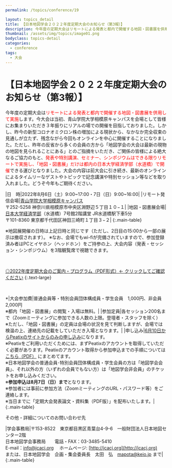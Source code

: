 ```yaml
---
permalink: /topics/conference/19

layout: topics_detail
title: 【日本地図学会２０２２年度定期大会のお知らせ（第3報）】
description: 今年度の定期大会はリモートによる発表と都内で開催する地図・図書展を併用して実施します。
thumbnail: /assets/img/topics/image01.png
bodyclass: topics-detail
categories:
  - conference
tags:
  - 大会
---
```


# 【日本地図学会２０２２年度定期大会のお知らせ（第3報）】
今年度の定期大会は<font color="#ff0000">リモートによる発表と都内で開催する地図・図書展を併用して実施</font>します。今大会は当初、青山学院大学相模原キャンパスを会場として皆様にお集まりいただき３年振りにリアルの場での開催を目指しておりました。しかし、昨今の新型コロナオミクロン株の増加による現状から、なかなか完全収束の見通しが立たず、残念ながら今回もオンラインを中心に開催することになりました。ただし、昨年の反省から多くの会員の方から「地図学会の大会は最新の現物の地図を見られることにある」とのご指摘をいただき、ご関係の皆様による絶大なるご協力のもと、<font color="#ff0000">発表や特別講演、セミナー、シンポジウムはできる限りリモートで実施し、「地図・図書展」だけは都内の日本大学経済学部（水道橋）で開催</font>できる運びとなりました。大会の内容は前大会に引き続き、最新のオンラインによるタイムリーなゲストやトピックで記念講演や特別セッション等などを取り入れました。どうぞ今年もご期待ください。

|日　時|2022年8月6日（土）9:00~17:00・7日（日）9:00~16:00|
|リモート発信会場|[青山学院大学相模原キャンパス](https://www.aoyama.ac.jp/outline/campus/access.html#anchor_02)<br>〒252-5258 神奈川県相模原市中央区淵野辺５丁目１０−１|
|地図・図書展会場|[日本大学経済学部](https://www.eco.nihon-u.ac.jp/access/)（水道橋）7号館2階講堂 JR水道橋駅下車5分<br>〒101-8360 東京都千代田区神田三崎町１丁目３−２|
{:.main-table}

※地図展開催の日時は上記日時と同じです（ただし、2日目の15:00から一部の展示は撤収されます）。
※なお、会場でもwi-fiが完備されていますので、参加登録済み者はPCとイヤホン（ヘッドホン）をご持参の上、大会内容（発表・セッション・シンポジウム）を3階観覧席で視聴できます。

<br>

[◎2022年度定期大会のご案内・プログラム（PDF形式）← クリックしてご確認ください](http://jcacj.org/file/program/program2022.pdf)
{:.text-large}

<br>

*|大会参加費|普通会員等・特別会員団体構成員・学生会員　1,000円、非会員　2,000円<br>※都内「地図・図書展」の閲覧・入場は無料。|
|参加定員|各セッション200名まで（Zoomミーティングに参加できる人数の上限。登壇者・スタッフを除く）<br>※ただし、「地図・図書展」の定員は会場の状況を見て判断しますが、会場では検温の上、連絡先の記載をしていただき入場となります。|
|申し込み|[6月10日からPeatixのサイトからのみの申し込み](https://jcc2022.peatix.com/view)になります。<br>※Peatixをご利用いただくためには、まずPeatixのアカウントを取得していただく必要があります。Peatixのアカウント取得から参加申込までの手順については [こちら（PDF）](../../archive/file/program/participation2022.pdf) にまとめてます。<br>※日本地図学会の普通会員･特別会員団体構成員・学生会員の方は「地図学会会員」、それ以外の方（いずれの会員でもない方）は「地図学会非会員」のチケットをお申し込みください。<br>※<b>参加申込は8月7日（日）まで</b>となります。<br>※参加者には事前に参加方法（ZoomミーティングのURL・パスワード等）をご連絡します。<br>※当日までに「定期大会発表論文・資料集（PDF版）」を配布いたします。|
{:.main-table}

その他・詳細についてのお問い合わせ先

|学会事務局|〒153-8522　東京都目黒区青葉台4-9-6　一般財団法人日本地図センター2階<br>日本地図学会事務局　　電話・FAX：03-3485-5410<br>E-mail：[info@jcacj.org](<mailto:info@jcacj.org>) 　ホームページ: [http://jcacj.org](http://jcacj.org)<br>または、日本地図学会　企画・集会委員長　太田　弘　[mapota@keio.jp](<mailto:mapota@keio.jp>) まで|
{:.main-table}
